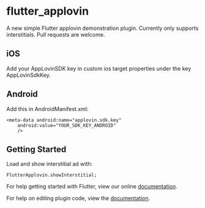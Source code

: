 # flutter_applovin

A new simple Flutter applovin demonstration plugin. Currently only supports interstitials. Pull 
requests are welcome.

## iOS

Add your AppLovinSDK key in custom ios target properties under the key AppLovinSdkKey.

## Android

Add this in AndroidManifest.xml:

    <meta-data android:name="applovin.sdk.key"
        android:value="YOUR_SDK_KEY_ANDROID"
        />

## Getting Started

Load and show interstitial ad with:

    FlutterApplovin.showInterstitial;

For help getting started with Flutter, view our online
[documentation](https://flutter.io/).

For help on editing plugin code, view the [documentation](https://flutter.io/platform-plugins/#edit-code).